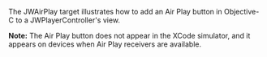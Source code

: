 The JWAirPlay target illustrates how to add an Air Play button in Objective-C to a JWPlayerController's view.

**Note:** The Air Play button does not appear in the XCode simulator, and it appears on devices when Air Play receivers are available.
